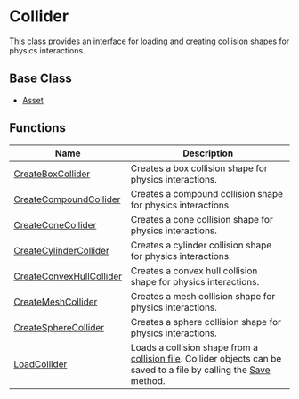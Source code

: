 # Collider

This class provides an interface for loading and creating collision shapes for physics interactions.

## Base Class ##

- [Asset](CPP_Asset.md)

## Functions ##

| Name | Description |
| ----- | ----- |
| [CreateBoxCollider](CPP_CreateCollisionBox_32f.md) | Creates a box collision shape for physics interactions. |
| [CreateCompoundCollider](CPP_CreateCollisionCompound.md) | Creates a compound collision shape for physics interactions. |
| [CreateConeCollider](CPP_CreateCollisionCone_32f.md) | Creates a cone collision shape for physics interactions. |
| [CreateCylinderCollider](CPP_CreateCollisionCylinder_32f.md) | Creates a cylinder collision shape for physics interactions. |
| [CreateConvexHullCollider](CPP_CreateCollisionConvexHull.md) | Creates a convex hull collision shape for physics interactions. |
| [CreateMeshCollider](CPP_CreateCollisionMesh.md) | Creates a mesh collision shape for physics interactions. |
| [CreateSphereCollider](CPP_CreateCollisionSphere_32f.md) | Creates a sphere collision shape for physics interactions. |
| [LoadCollider](CPP_LoadCollision.md) | Loads a collision shape from a [collision file](Collision_File_Format.md). Collider objects can be saved to a file by calling the [Save](CPP_Asset_Save.md) method. |
